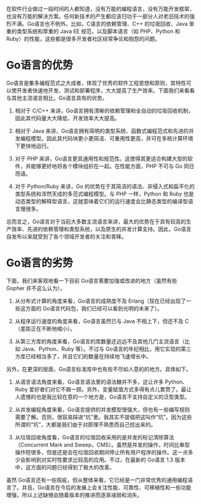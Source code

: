 

在软件行业做过一段时间的人都知道，没有万能的编程语言，没有万能开发框架，也没有万能的解决方案。任何新技术的产生都应该归功于一部分人对老旧技术的强烈不满。Go语言也不例外。比如，C语言的依赖管理、C++ 的垃圾回收、Java 笨重的类型系统和厚重的 Java EE 规范，以及脚本语言（如 PHP、Python 和 Ruby）的性能，这些都是很多开发者社区经常争论和抱怨的问题。
# Go语言的优势
Go语言是集多编程范式之大成者，体现了优秀的软件工程思想和原则，其特性可以使开发者快速地开发、测试和部署程序，大大提高了生产效率。下面我们来看看与其他主流语言相比，Go语言具有的优势。

1) 相对于 C/C++ 来讲，Go语言拥有清晰的依赖管理和全自动的垃圾回收机制，因此其代码量大大降低，开发效率大大提高。

2) 相对于 Java 来讲，Go语言拥有简明的类型系统、函数式编程范式和先进的并发编程模型。因此其代码块更小更简洁、可重用性更高，并可在多核计算环境下更快地运行。

3) 对于 PHP 来讲，Go语言更具通用性和规范性。这使得其更适合构建大型的软件，并能够更好地将各个模块组织在一起。在性能方面，PHP 不可与 Go 同日而语。

4) 对于 Python/Ruby 来讲，Go 的优势在于其简洁的语法、非侵入式和扁平化的类型系统和浑然天成的多范式编程模型。与 PHP 一样，Python 和 Ruby 也是动态类型的解释型语言，这就意味着它们的运行速度会比静态类型的编译型语言慢很多。

总而言之，Go语言对于当前大多数主流语言来讲，最大的优势在于具有较高的生产效率、先进的依赖管理和类型系统，以及原生的并发计算支持。因此，Go语言自发布以来就受到了各个领域开发者的关注和青睐。

# Go语言的劣势

下面，我们来客观地看一下目前 Go语言需要加强或改进的地方（虽然有些 Gopher 并不这么认为）。

1) 从分布式计算的角度来看，Go语言的成熟度不及 Erlang（现在已经出现了一些这方面的 Go语言代码包，我们已经可以看到光明的未来了）。

2) 从程序运行速度的角度来看，Go语言虽然已与 Java 不相上下，但还不及 C（差距正在不断地缩小）。

3) 从第三方库的角度来看，Go语言的库数量还远远不及其他几门主流语言（比如 Java、Python、Ruby 等）。不过与 Go语言的年纪相比，用它实现的第三方库已经相当多了，并且它们的数量在持续地飞速增长中。

另外，在更深的层面，Go语言标准库中也有些不尽如人意的的地方。具体如下。

1) 从语言语法角度来看，Go语言语法里的语法糖并不多，这让许多 Python、Ruby 爱好者们对它不屑一顾。另外，变量赋值方式多得有点儿累赘了。最让人遗憾的也是我比较在意的一个地方是，Go语言不支持自定义的泛型类型。

2) 从并发编程角度来看，Go语言提供的并发模型很强大，但也有一些编写规则需要了解。否则，很容易踩进“坑”里。我其实不提倡把这叫作“坑”。因为这些所谓的“坑”，大都是我们由于对原理不熟悉而自己挖出来的。

3) 从垃圾回收角度看，Go语言的垃圾回收采用的是并发的标记清除算法（Concurrent Mark and Sweep，CMS）。虽然是并发的操作，时间比串型操作短很多，但是还是会在垃圾回收期间停止所有用户程序的操作。这一点多少会影响到对实时性要求比较高的应用。不过，在最新的 Go语言 1.3 版本中，这方面的问题已经得到了极大的改善。

虽然 Go语言还有一些瑕疵，但从整体来看，它已经是一门非常优秀的通用编程语言了。并且，Go语言在今后的发展上会关注性能、可靠性、可移植性和一些功能增强，所以上述缺憾会随着版本的推进而逐渐减弱和消失。